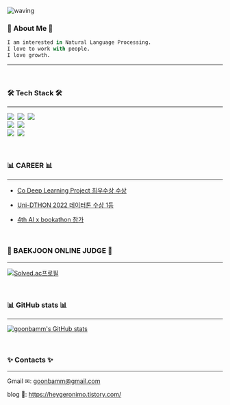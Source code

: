 ![waving](https://capsule-render.vercel.app/api?type=waving&height=200&text=Hey,%20geronimo!&fontAlign=50&fontAlignY=40&color=0:EEFF00,100:a82da8&fontColor=ffffff&fontSize=54)

<h3>🍠 About Me 🍠</h3>

~~~python
I am interested in Natural Language Processing.
I love to work with people.
I love growth.
~~~

----

<br>

<h3>🛠 Tech Stack 🛠</h3>

----

<p>
  <img src="https://img.shields.io/badge/Python-3766AB?style=flat-square&logo=Python&logoColor=white"/></a>&nbsp 
  <img src="https://img.shields.io/badge/Java-007396?style=flat-square&logo=Java&logoColor=white"/></a>&nbsp 
  <img src="https://img.shields.io/badge/C++-00599C?style=flat-square&logo=C%2B%2B&logoColor=white"/></a>&nbsp 
  
  <br>
  <img src="https://img.shields.io/badge/PyTorch-EE4C2C?style=flat-square&logo=PyTorch&logoColor=white"/></a>&nbsp
  <img src="https://img.shields.io/badge/HuggingFace-FFD400?style=flat-square&logoColor=white"/></a>&nbsp

  <br>
  <img src="https://img.shields.io/badge/BurgerKing-D62300?style=flat-square&logo=BurgerKing&logoColor=white"/></a>&nbsp
  <img src="https://img.shields.io/badge/Starbucks-006241?style=flat-square&logo=Starbucks&logoColor=white"/></a>&nbsp
</p>

<br>

<h3>📊 CAREER 📊</h3>

----

- [Co Deep Learning Project 최우수상 수상](https://github.com/goonbamm/Co_Deep_Learning)

- [Uni-DTHON 2022 데이터톤 수상 1등](https://aifactory.space/competition/leaderboard/2141)

- [4th AI x bookathon 참가](https://heygeronimo.tistory.com/42)

<br>

<h3>🔑 BAEKJOON ONLINE JUDGE 🔑</h3>

----

[![Solved.ac프로필](http://mazassumnida.wtf/api/generate_badge?boj=goonbamm)](https://solved.ac/goonbamm)

<br>


<h3>📊 GitHub stats 📊</h3>

----

[![goonbamm's GitHub stats](https://github-readme-stats.vercel.app/api?username=goonbamm)](https://github.com/goonbamm/github-readme-stats)

<br>

<h3>✨ Contacts ✨</h3>

----

Gmail ✉: goonbamm@gmail.com

blog 📝: https://heygeronimo.tistory.com/
